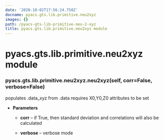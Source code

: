 ```yaml
---
date: '2020-10-02T17:56:24.758Z'
docname: pyacs.gts.lib.primitive.neu2xyz
images: {}
path: /pyacs-gts-lib-primitive-neu-2-xyz
title: pyacs.gts.lib.primitive.neu2xyz module
---
```


# pyacs.gts.lib.primitive.neu2xyz module


### pyacs.gts.lib.primitive.neu2xyz.neu2xyz(self, corr=False, verbose=False)
populates .data_xyz from .data
requires X0,Y0,Z0 attributes to be set


* **Parameters**

    
    * **corr** – if True, then standard deviation and correlations will also be calculated


    * **verbose** – verbose mode
